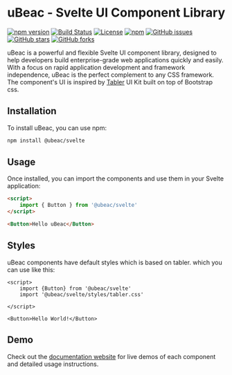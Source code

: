 # uBeac - Svelte UI Component Library

[![npm version](https://img.shields.io/npm/v/@ubeac/svelte.svg?style=flat-square)](https://www.npmjs.com/package/@ubeac/svelte)
[![Build Status](https://img.shields.io/travis/ubeac/svelte.svg?style=flat-square)](https://travis-ci.org/ubeac/svelte)
[![License](https://img.shields.io/npm/l/@ubeac/svelte.svg?style=flat-square)](https://github.com/ubeac/svelte/blob/master/LICENSE)
[![npm](https://img.shields.io/npm/dt/@ubeac/svelte.svg?style=flat-square)](https://www.npmjs.com/package/@ubeac/svelte)
[![GitHub issues](https://img.shields.io/github/issues/ubeac/svelte.svg?style=flat-square)](https://github.com/ubeac/svelte/issues)
[![GitHub stars](https://img.shields.io/github/stars/ubeac/svelte.svg?style=flat-square)](https://github.com/ubeac/svelte/stargazers)
[![GitHub forks](https://img.shields.io/github/forks/ubeac/svelte.svg?style=flat-square)](https://github.com/ubeac/svelte/network)

uBeac is a powerful and flexible Svelte UI component library, designed to help developers build enterprise-grade web applications quickly and easily. With a focus on rapid application development and framework independence, uBeac is the perfect complement to any CSS framework. The component's UI is inspired by [Tabler](https://tabler.github.io/) UI Kit built on top of Bootstrap css.

## Installation

To install uBeac, you can use npm:

```bash
npm install @ubeac/svelte
```

## Usage

Once installed, you can import the components and use them in your Svelte application:

```html
<script>
	import { Button } from '@ubeac/svelte'
</script>

<Button>Hello uBeac</Button>
```

## Styles

uBeac components have default styles which is based on tabler. which you can use like this:

```svelte
<script>
	import {Button} from '@ubeac/svelte'
	import '@ubeac/svelte/styles/tabler.css'

</script>

<Button>Hello World!</Button>
```

## Demo

Check out the [documentation website](https://svelte.ubeac.io/) for live demos of each component and detailed usage instructions.
